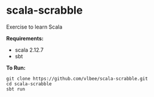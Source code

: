 # scala-scrabble

Exercise to learn Scala

**Requirements:**

- scala 2.12.7
- sbt 

**To Run:** 

```
git clone https://github.com/vlbee/scala-scrabble.git
cd scala-scrabble
sbt run
